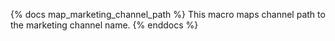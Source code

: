 {% docs map_marketing_channel_path %}
This macro maps channel path to the marketing channel name.
{% enddocs %}
